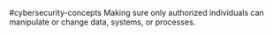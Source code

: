 #cybersecurity-concepts 
Making sure only authorized individuals can manipulate or change data, systems, or processes.